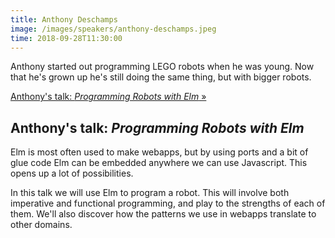 ```yaml
---
title: Anthony Deschamps
image: /images/speakers/anthony-deschamps.jpeg
time: 2018-09-28T11:30:00
---
```


Anthony started out programming LEGO robots when he was young. Now that he's grown up he's still doing the same thing, but with bigger robots.

[Anthony's talk: *Programming Robots with Elm* &raquo;](directive:more)

## Anthony's talk: *Programming Robots with Elm*

Elm is most often used to make webapps, but by using ports and a bit of glue code Elm can be embedded anywhere we can use Javascript. This opens up a lot of possibilities.

In this talk we will use Elm to program a robot. This will involve both imperative and functional programming, and play to the strengths of each of them. We'll also discover how the patterns we use in webapps translate to other domains.
